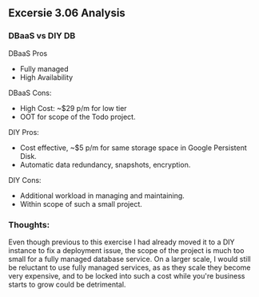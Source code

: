 ## Excersie 3.06 Analysis
### DBaaS vs DIY DB

DBaaS Pros  
  - Fully managed 
  - High Availability

DBaaS Cons:
  - High Cost: ~$29 p/m for low tier
  - OOT for scope of the Todo project. 

DIY Pros:
  - Cost effective, ~$5 p/m for same storage space in Google Persistent Disk.  
  - Automatic data redundancy, snapshots, encryption.

DIY Cons:
  - Additional workload in managing and maintaining. 
  - Within scope of such a small project. 


### Thoughts:
  Even though previous to this exercise I had already moved it to a DIY instance to fix a deployment issue, the scope of the project is much too small for a fully managed database service. 
  On a larger scale, I would still be reluctant to use fully managed services, as as they scale they become very expensive, and to be locked into such a cost  while you're business starts to grow could be detrimental.